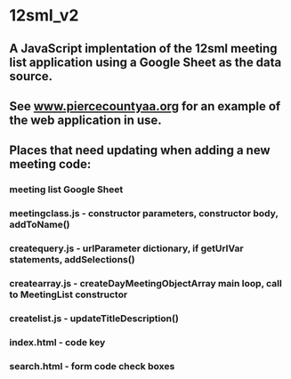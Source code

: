 # 12sml_v2

## A JavaScript implentation of the 12sml meeting list application using a Google Sheet as the data source.
## See www.piercecountyaa.org for an example of the web application in use.

## Places that need updating when adding a new meeting code:
### meeting list Google Sheet
### meetingclass.js - constructor parameters, constructor body, addToName()
### createquery.js - urlParameter dictionary, if getUrlVar statements, addSelections()
### createarray.js - createDayMeetingObjectArray main loop, call to MeetingList constructor
### createlist.js - updateTitleDescription()
### index.html - code key
### search.html - form code check boxes